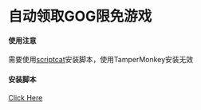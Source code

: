 # 自动领取GOG限免游戏
#### 使用注意
需要使用[scriptcat](https://docs.scriptcat.org/)安装脚本，使用TamperMonkey安装无效

#### 安装脚本
[Click Here](https://github.com/Elm-Forest/gog-claim/blob/main/gog_claim.user.js?raw=true)
